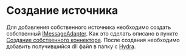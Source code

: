 # Создание источника

Для добавления собственного источника необходимо создать собственный [IMessageAdapter](xref:StockSharp.Messages.IMessageAdapter). Как это сделать описано в пункте [Создание собственного коннектора](ConnectorCreating.md). После создания необходимо добавить получившийся dll файл в папку с [Hydra](Hydra.md). 
